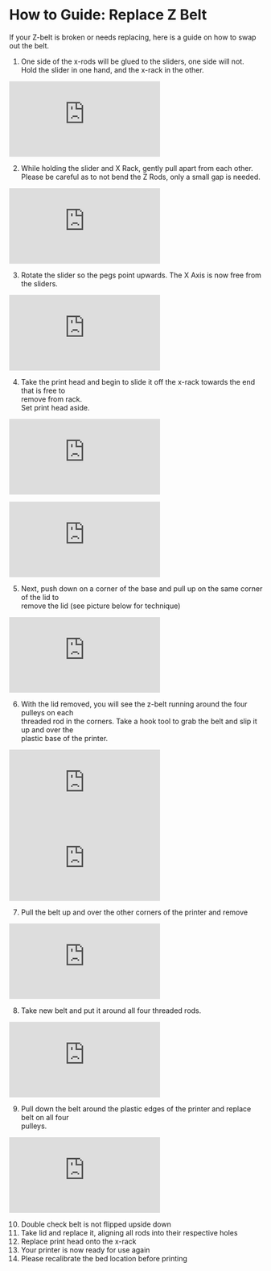 # How to Guide: Replace Z Belt

If your Z-belt is broken or needs replacing, here is a guide on how to swap out the belt.

  
1. One side of the x-rods will be glued to the sliders, one side will not.  
Hold the slider in one hand, and the x-rack in the other.

![](https://support.printm3d.com/scripts/file.php?view=Y&file=33e8d178bc685a821d2c5d2b996130bc)

2. While holding the slider and X Rack, gently pull apart from each other.  
Please be careful as to not bend the Z Rods, only a small gap is needed.

![](https://support.printm3d.com/scripts/file.php?view=Y&file=d530ab8af5851d0dcd686ed9e9536c98)

3. Rotate the slider so the pegs point upwards. The X Axis is now free from the sliders.

![](https://support.printm3d.com/scripts/file.php?view=Y&file=8e7cd65bf936e6d1475133d4383685e9)

4. Take the print head and begin to slide it off the x-rack towards the end that is free to  
remove from rack.  
Set print head aside.

![](https://support.printm3d.com/scripts/file.php?view=Y&file=6e8119cb18c6b6e2c55a1cb8c83e677a)

![](https://support.printm3d.com/scripts/file.php?view=Y&file=0129d87988c23ebfbc162b38810bd294)

5. Next, push down on a corner of the base and pull up on the same corner of the lid to  
remove the lid \(see picture below for technique\)

![](https://support.printm3d.com/scripts/file.php?view=Y&file=53d361b4843d88e061bf1099bba5bd31)

6. With the lid removed, you will see the z-belt running around the four pulleys on each  
threaded rod in the corners. Take a hook tool to grab the belt and slip it up and over the  
plastic base of the printer.

![](https://support.printm3d.com/scripts/file.php?view=Y&file=8ef7aa1fb2999a4023d3270e1d223ae8)![](https://support.printm3d.com/scripts/file.php?view=Y&file=2ee7d3e04e8aa6ba44546c75a098aaa8)

7. Pull the belt up and over the other corners of the printer and remove

![](https://support.printm3d.com/scripts/file.php?view=Y&file=94a290c6245d3d2c73e961ab1d9c1494)

8. Take new belt and put it around all four threaded rods.

![](https://support.printm3d.com/scripts/file.php?view=Y&file=abb6f55a4a30ff254a73dab24e0040cf)

9. Pull down the belt around the plastic edges of the printer and replace belt on all four  
pulleys.

![](https://support.printm3d.com/scripts/file.php?view=Y&file=7c9061941cb9c6dbd7f94178e1b62c7d)

10. Double check belt is not flipped upside down  
11. Take lid and replace it, aligning all rods into their respective holes  
12. Replace print head onto the x-rack  
13. Your printer is now ready for use again  
14. Please recalibrate the bed location before printing

